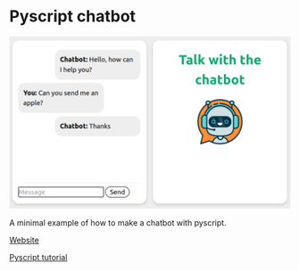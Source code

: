 # Pyscript chatbot

![website image](res/2022-06-23-17-46-12.png)

A minimal example of how to make a chatbot with pyscript.

[Website](https://ironbar.github.io/pyscript_chatbot/)

[Pyscript tutorial](https://realpython.com/pyscript-python-in-browser/)
